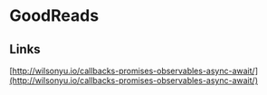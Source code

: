 # GoodReads

## Links 
[http://wilsonyu.io/callbacks-promises-observables-async-await/](http://wilsonyu.io/callbacks-promises-observables-async-await/)

